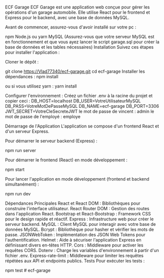 ECF Garage
ECF Garage est une application web conçue pour gérer les opérations d'un garage automobile. Elle utilise React pour le frontend et Express pour le backend, avec une base de données MySQL.

Avant de commencer, assurez-vous d'avoir installé sur votre pc :

npm
Node.js ou yarn
MySQL (Assurez-vous que votre serveur MySQL est en fonctionnement et que vous ayez lancer le script garage.sql pour créer la base de données et les tables nécessaires)
Installation
Suivez ces étapes pour installer l'application :

Cloner le dépôt :

git clone [https://Vlad77340/ecf-garage.git](https://github.com/Vlad77340/ecf-garage)
cd ecf-garage
Installer les dépendances :
npm install

ou si vous utilisez yarn :
yarn install

Configurer l'environnement :
Créez un fichier .env à la racine du projet et copier ceci :
DB_HOST=localhost
DB_USER=VotreUtilisateurMySQL
DB_PASS=VotreMotDePasseMySQL
DB_NAME=ecf-garage
DB_PORT=3306
JWT_SECRET=VotreCleSecreteJWT
le mot de passe de vincent : admin
le mot de passe de l'employé : employe

Démarrage de l'Application
L'application se compose d'un frontend React et d'un serveur Express.

Pour démarrer le serveur backend (Express) :

npm run server

Pour démarrer le frontend (React) en mode développement :

npm start

Pour lancer l'application en mode développement (frontend et backend simultanément) :

npm run dev

Dépendances Principales
React et React DOM : Bibliothèques pour construire l'interface utilisateur.
React Router DOM : Gestion des routes dans l'application React.
Bootstrap et React-Bootstrap : Framework CSS pour le design rapide et réactif.
Express : Infrastructure web pour créer le serveur backend.
MySQL : Client MySQL pour interagir avec votre base de données MySQL.
Bcrypt : Bibliothèque pour hasher et vérifier les mots de passe.
JSONWebToken : Implémentation des JSON Web Tokens pour l'authentification.
Helmet : Aide à sécuriser l'application Express en définissant divers en-têtes HTTP.
Cors : Middleware pour activer les requêtes CORS.
Dotenv : Charge les variables d'environnement à partir d'un fichier .env.
Express-rate-limit : Middleware pour limiter les requêtes répétées aux API et endpoints publics.
Tests
Pour exécuter les tests :

npm test
#   e c f - g a r a g e 
 
 
